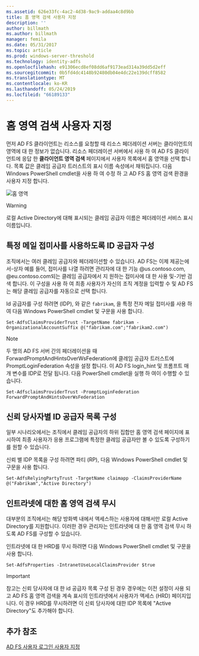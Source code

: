 ```yaml
---
ms.assetid: 626e33fc-4ac2-4d38-9ac9-addaa4c8d9bb
title: 홈 영역 검색 사용자 지정
description: ''
author: billmath
ms.author: billmath
manager: femila
ms.date: 05/31/2017
ms.topic: article
ms.prod: windows-server-threshold
ms.technology: identity-adfs
ms.openlocfilehash: e91306ecd8ef08dd6af9173ead314a39dd5d2eff
ms.sourcegitcommit: 0b5fd4dc4148b92480db04e4dc22e139dcff8582
ms.translationtype: MT
ms.contentlocale: ko-KR
ms.lasthandoff: 05/24/2019
ms.locfileid: "66189133"
---
```

# <a name="home-realm-discovery-customization"></a>홈 영역 검색 사용자 지정


먼저 AD FS 클라이언트는 리소스를 요청할 때 리소스 페더레이션 서버는 클라이언트의 영역에 대 한 정보가 없습니다. 리소스 페더레이션 서버에서 사용 하 여 AD FS 클라이언트에 응답 한 **클라이언트 영역 검색** 페이지에서 사용자 목록에서 홈 영역을 선택 합니다. 목록 값은 클레임 공급자 트러스트의 표시 이름 속성에서 채워집니다. 다음 Windows PowerShell cmdlet을 사용 하 여 수정 하 고 AD FS 홈 영역 검색 환경을 사용자 지정 합니다.  
  
![홈 영역](media/AD-FS-user-sign-in-customization/ADFS_Blue_Custom4.png)  
  
> [!WARNING]  
> 로컬 Active Directory에 대해 표시되는 클레임 공급자 이름은 페더레이션 서비스 표시 이름입니다.  
  



## <a name="configure-identity-provider-to-use-certain-email-suffixes"></a>특정 메일 접미사를 사용하도록 ID 공급자 구성  
조직에서는 여러 클레임 공급자와 페더레이션할 수 있습니다. AD FS는 이제 제공는에서\-상자 예를 들어, 접미사를 나열 하려면 관리자에 대 한 기능 @us.contoso.com, @eu.contoso.com되는 클레임 공급자에서 지 원하는 접미사에 대 한 사용 및\-기반 검색 합니다. 이 구성을 사용 하 여 최종 사용자가 자신의 조직 계정을 입력할 수 및 AD FS는 해당 클레임 공급자를 자동으로 선택 합니다.  
  
Id 공급자를 구성 하려면 \(IDP\), 와 같은 `fabrikam`, 을 특정 전자 메일 접미사를 사용 하 여 다음 Windows PowerShell cmdlet 및 구문을 사용 합니다.  
  

`Set-AdfsClaimsProviderTrust -TargetName fabrikam -OrganizationalAccountSuffix @("fabrikam.com";"fabrikam2.com") ` 
 
>[!NOTE]
> 두 명의 AD FS 서버 간의 페더레이션을 때 ForwardPromptAndHintsOverWsFederation에 클레임 공급자 트러스트에 PromptLoginFederation 속성을 설정 합니다.  이 AD FS login_hint 및 프롬프트 매개 변수를 IDP로 전달 됩니다.  다음 PowerShell cmdlet을 실행 하 여이 수행할 수 있습니다.
>
>`Set-AdfsclaimsProviderTrust -PromptLoginFederation ForwardPromptAndHintsOverWsFederation`

## <a name="configure-an-identity-provider-list-per-relying-party"></a>신뢰 당사자별 ID 공급자 목록 구성  
일부 시나리오에서는 조직에서 클레임 공급자의 하위 집합만 홈 영역 검색 페이지에 표시하여 최종 사용자가 응용 프로그램에 특정한 클레임 공급자만 볼 수 있도록 구성하기를 원할 수 있습니다.  
  
신뢰 별 IDP 목록을 구성 하려면 파티 \(RP\), 다음 Windows PowerShell cmdlet 및 구문을 사용 합니다.  
  
 
`Set-AdfsRelyingPartyTrust -TargetName claimapp -ClaimsProviderName @("Fabrikam","Active Directory") ` 

  
## <a name="bypass-home-realm-discovery-for-the-intranet"></a>인트라넷에 대한 홈 영역 검색 무시  
대부분의 조직에서는 해당 방화벽 내에서 액세스하는 사용자에 대해서만 로컬 Active Directory를 지원합니다. 이러한 경우 관리자는 인트라넷에 대 한 홈 영역 검색 무시 하도록 AD FS를 구성할 수 있습니다.  
  
인트라넷에 대 한 HRD를 무시 하려면 다음 Windows PowerShell cmdlet 및 구문을 사용 합니다.  
  

`Set-AdfsProperties -IntranetUseLocalClaimsProvider $true ` 
 
  
> [!IMPORTANT]  
> 참고는 신뢰 당사자에 대 한 id 공급자 목록 구성 된 경우 경우에는 이전 설정이 사용 되 고 AD FS 홈 영역 검색을 계속 표시의 인트라넷에서 사용자가 액세스 \(HRD\) 페이지입니다. 이 경우 HRD를 무시하려면 이 신뢰 당사자에 대한 IDP 목록에 "Active Directory"도 추가해야 합니다.  

## <a name="additional-references"></a>추가 참조 
[AD FS 사용자 로그인 사용자 지정](AD-FS-user-sign-in-customization.md)  
